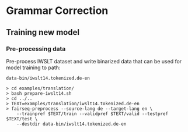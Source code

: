 # Grammar Correction
## Training new model

### Pre-processing data
Pre-process IWSLT dataset and write binarized data that can be used for model training to path: 

```data-bin/iwslt14.tokenized.de-en```

```
> cd examples/translation/
> bash prepare-iwslt14.sh
> cd ../..
> TEXT=examples/translation/iwslt14.tokenized.de-en
> fairseq-preprocess --source-lang de --target-lang en \
    --trainpref $TEXT/train --validpref $TEXT/valid --testpref $TEXT/test \
    --destdir data-bin/iwslt14.tokenized.de-en
```
